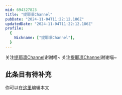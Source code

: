 ```yaml
---
mid: 694327823
title: "提耶凛Channel"
pubDate: "2024-11-04T11:22:12.186Z"
updatedDate: "2024-11-04T11:22:12.186Z"
profile:
  {
    Nickname: ["提耶凛Channel"],
  }
---
```


关注[提耶凛Channel](https://space.bilibili.com/694327823)谢谢喵~ 关注[提耶凛Channel](https://space.bilibili.com/694327823)谢谢喵~

## 此条目有待补充
你可以在[这里](https://github.com/Yuhanawa/VTuber.ICU-Content/edit/master/v/提耶凛Channel/index.md)编辑本文

